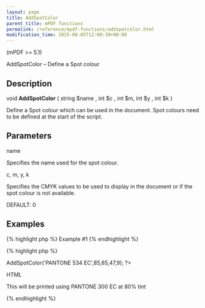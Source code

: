```yaml
---
layout: page
title: AddSpotColor
parent_title: mPDF functions
permalink: /reference/mpdf-functions/addspotcolor.html
modification_time: 2015-08-05T12:00:39+00:00
---
```




<div>
<div>
<p>(mPDF &gt;= 5.1)</p>
<p>AddSpotColor – Define a Spot colour</p>
<h2>Description</h2>
<p class="manual_block">void <b>AddSpotColor</b> ( string <span class="parameter">$name</span> , int <span class="parameter">$c</span> , int <span class="parameter">$m</span>, int <span class="parameter">$y</span> , int <span class="parameter">$k</span> )</p>
<p>Define a Spot colour which can be used in the document. Spot colours need to be defined at the start of the script.</p>
<h2>Parameters</h2>
<p class="manual_param_dt"><span class="parameter">name</span></p>
<p class="manual_param_dd">Specifies the name used for the spot colour.</p>
<p class="manual_param_dt"><span class="parameter">c, m, y, k</span></p>
<p class="manual_param_dd"><span class="parameter">S</span>pecifies the CMYK values to be used to display in the document or if the spot colour is not available.

<span class="smallblock">DEFAULT</span>: 0</p>
<h2>Examples</h2>

{% highlight php %}
Example #1
{% endhighlight %}

{% highlight php %}
<?php

<?php

$mpdf->AddSpotColor('PANTONE 534 EC',85,65,47,9);

?>

HTML

<p style="color: spot(PANTONE 300 EC,80%);">This will be printed using PANTONE 300 EC at 80% tint</p>
{% endhighlight %}

</div>
</div>
